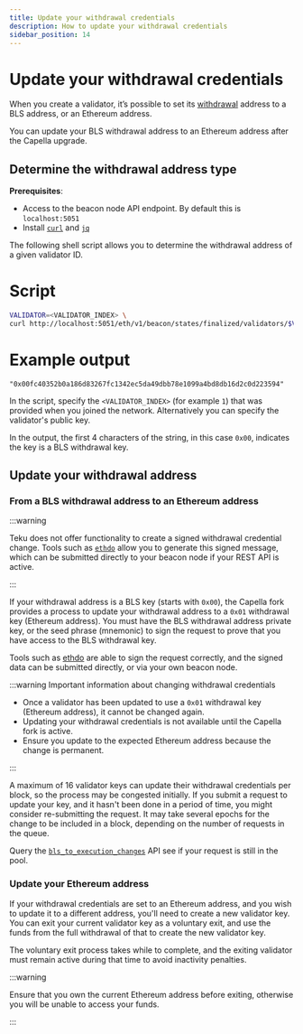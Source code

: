 ```yaml
---
title: Update your withdrawal credentials
description: How to update your withdrawal credentials
sidebar_position: 14
---
```


# Update your withdrawal credentials

When you create a validator, it’s possible to set its [withdrawal](../Concepts/Withdrawals.md) address to a BLS address, or an Ethereum address.

You can update your BLS withdrawal address to an Ethereum address after the Capella upgrade.

## Determine the withdrawal address type

**Prerequisites**:

- Access to the beacon node API endpoint. By default this is `localhost:5051`
- Install [`curl`](https://curl.se/) and [`jq`](https://stedolan.github.io/jq/)

The following shell script allows you to determine the withdrawal address of a given validator ID.

<!--tabs-->

# Script

```bash
VALIDATOR=<VALIDATOR_INDEX> \
curl http://localhost:5051/eth/v1/beacon/states/finalized/validators/$VALIDATOR | jq '.data | .validator.withdrawal_credentials'
```

# Example output

```
"0x00fc40352b0a186d83267fc1342ec5da49dbb78e1099a4bd8db16d2c0d223594"
```

<!--/tabs-->

In the script, specify the `<VALIDATOR_INDEX>` (for example `1`) that was provided when you joined the network. Alternatively you can specify the validator's public key.

In the output, the first 4 characters of the string, in this case `0x00`, indicates the key is a BLS withdrawal key.

## Update your withdrawal address

### From a BLS withdrawal address to an Ethereum address

:::warning

Teku does not offer functionality to create a signed withdrawal credential change. Tools such as [`ethdo`](https://github.com/wealdtech/ethdo/blob/master/docs/changingwithdrawalcredentials.md) allow you to generate this signed message, which can be submitted directly to your beacon node if your REST API is active.

:::

If your withdrawal address is a BLS key (starts with `0x00`), the Capella fork provides a process to update your withdrawal address to a `0x01` withdrawal key (Ethereum address). You must have the BLS withdrawal address private key, or the seed phrase (mnemonic) to sign the request to prove that you have access to the BLS withdrawal key.

Tools such as [ethdo](https://github.com/wealdtech/ethdo/blob/master/docs/changingwithdrawalcredentials.md) are able to sign the request correctly, and the signed data can be submitted directly, or via your own beacon node.

:::warning Important information about changing withdrawal credentials

- Once a validator has been updated to use a `0x01` withdrawal key (Ethereum address), it cannot be changed again.
- Updating your withdrawal credentials is not available until the Capella fork is active.
- Ensure you update to the expected Ethereum address because the change is permanent.

:::

A maximum of 16 validator keys can update their withdrawal credentials per block, so the process may be congested initially. If you submit a request to update your key, and it hasn't been done in a period of time, you might consider re-submitting the request. It may take several epochs for the change to be included in a block, depending on the number of requests in the queue.

Query the [`bls_to_execution_changes`](https://consensys.github.io/teku/#tag/Beacon/operation/getBlsToExecutionChanges) API see if your request is still in the pool.

### Update your Ethereum address

If your withdrawal credentials are set to an Ethereum address, and you wish to update it to a different address, you'll need to create a new validator key. You can exit your current validator key as a voluntary exit, and use the funds from the full withdrawal of that to create the new validator key.

The voluntary exit process takes while to complete, and the exiting validator must remain active during that time to avoid inactivity penalties.

:::warning

Ensure that you own the current Ethereum address before exiting, otherwise you will be unable to access your funds.

:::
